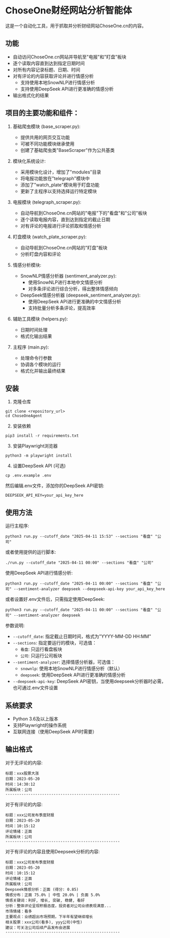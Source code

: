 # ChoseOne财经网站分析智能体

这是一个自动化工具，用于抓取并分析财经网站ChoseOne.cn的内容。

## 功能

- 自动访问ChoseOne.cn网站并导航至"电报"和"盯盘"板块
- 逐个读取内容直到达到指定日期时间
- 对所有内容记录标题、日期、时间
- 对有评论的内容获取评论并进行情感分析
  - 支持使用本地SnowNLP进行情感分析
  - 支持使用DeepSeek API进行更准确的情感分析
- 输出格式化的结果

## 项目的主要功能和组件：
1. 基础爬虫模块 (base_scraper.py):
   - 提供共用的网页交互功能
   - 可被不同功能模块继承使用
   - 创建了基础爬虫类"BaseScraper"作为公共基类

2. 模块化系统设计:
   - 采用模块化设计，增加了"modules"目录
   - 将电报功能放在"telegraph"模块中
   - 添加了"watch_plate"模块用于盯盘功能
   - 更新了主程序以支持选择运行特定模块

3. 电报模块 (telegraph_scraper.py):
   - 自动导航到ChoseOne.cn网站的"电报"下的"看盘"和"公司"板块
   - 逐个读取电报内容，直到达到指定的截止日期
   - 对有评论的电报进行评论抓取和情感分析

4. 盯盘模块 (watch_plate_scraper.py):
   - 自动导航到ChoseOne.cn网站的"盯盘"板块
   - 分析盯盘内容和评论

5. 情感分析模块:
   - SnowNLP情感分析器 (sentiment_analyzer.py):
     - 使用SnowNLP进行本地中文情感分析
     - 对多条评论进行综合分析，得出整体情感倾向
   - DeepSeek情感分析器 (deepseek_sentiment_analyzer.py):
     - 使用DeepSeek API进行更准确的中文情感分析
     - 支持批量分析多条评论，提高效率

6. 辅助工具模块 (helpers.py):
   - 日期时间处理
   - 格式化输出结果

7. 主程序 (main.py):
   - 处理命令行参数
   - 协调各个模块的运行
   - 格式化并输出最终结果

## 安装

1. 克隆仓库
```
git clone <repository_url>
cd ChoseOneAgent
```

2. 安装依赖
```
pip3 install -r requirements.txt
```

3. 安装Playwright浏览器
```
python3 -m playwright install
```

4. 设置DeepSeek API (可选)
```
cp .env.example .env
```
然后编辑.env文件，添加你的DeepSeek API密钥:
```
DEEPSEEK_API_KEY=your_api_key_here
```

## 使用方法

运行主程序:
```
python3 run.py --cutoff_date "2025-04-11 15:53" --sections "看盘" "公司"
```

或者使用提供的运行脚本:
```
./run.py --cutoff_date "2025-04-11 00:00" --sections "看盘" "公司"
```

使用DeepSeek API进行情感分析:
```
python3 run.py --cutoff_date "2025-04-11 00:00" --sections "看盘" "公司" --sentiment-analyzer deepseek --deepseek-api-key your_api_key_here
```

或者设置好.env文件后，只需指定使用DeepSeek:
```
python3 run.py --cutoff_date "2025-04-11 00:00" --sections "看盘" "公司" --sentiment-analyzer deepseek
```

参数说明:
- `--cutoff_date`: 指定截止日期时间，格式为"YYYY-MM-DD HH:MM"
- `--sections`: 指定要运行的模块，可选值：
  - `看盘`: 只运行看盘板块
  - `公司`: 只运行公司板块
- `--sentiment-analyzer`: 选择情感分析器，可选值：
  - `snownlp`: 使用本地SnowNLP进行情感分析（默认）
  - `deepseek`: 使用DeepSeek API进行更准确的情感分析
- `--deepseek-api-key`: DeepSeek API密钥，当使用deepseek分析器时必需，也可通过.env文件设置

## 系统要求
- Python 3.6及以上版本
- 支持Playwright的操作系统
- 互联网连接（使用DeepSeek API时需要）

## 输出格式

对于无评论的内容:
```
标题：xxx股票大涨
日期：2023-05-20
时间：14:30:12
所属板块：公司
--------------------------------------------------
```

对于有评论的内容:
```
标题：xxx公司发布季度财报
日期：2023-05-20
时间：10:15:12
评论情绪：正面
所属板块：公司
--------------------------------------------------
```

对于有评论的内容且使用Deepseek分析的内容:
```
标题：xxx公司发布季度财报
日期：2023-05-20
时间：10:15:12
评论情绪：正面
所属板块：公司
Deepseek情感分析：正面 (得分: 0.85)
情感分布：正面 75.0% | 中性 20.0% | 负面 5.0%
情感关键词：利好, 增长, 突破, 稳健, 看好
分析：整体评论呈现积极态度，投资者对公司业绩表现满意...
市场情绪：看多
主要观点：业绩超出市场预期，下半年有望继续增长
相关股票：xxx公司(看多), yyy公司(中性)
建议：可关注公司后续产品发布会进展
--------------------------------------------------
```